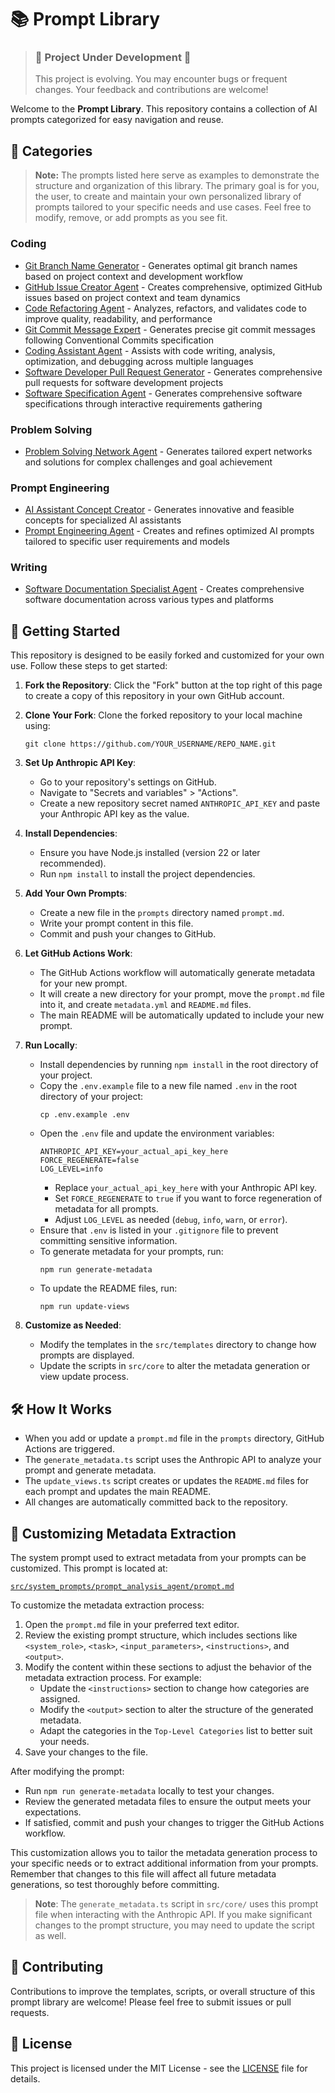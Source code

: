 # 📚 Prompt Library

> ### 🚧 **Project Under Development** 🚧
> 
> This project is evolving. You may encounter bugs or frequent changes. Your feedback and contributions are welcome!

Welcome to the **Prompt Library**. This repository contains a collection of AI prompts categorized for easy navigation and reuse.

## 📂 Categories

> **Note:** The prompts listed here serve as examples to demonstrate the structure and organization of this library. The primary goal is for you, the user, to create and maintain your own personalized library of prompts tailored to your specific needs and use cases. Feel free to modify, remove, or add prompts as you see fit.

### Coding

- [Git Branch Name Generator](prompts/git_branch_name_generator/README.md) - Generates optimal git branch names based on project context and development workflow
- [GitHub Issue Creator Agent](prompts/github_issue_creator_agent/README.md) - Creates comprehensive, optimized GitHub issues based on project context and team dynamics
- [Code Refactoring Agent](prompts/code_refactoring_agent/README.md) - Analyzes, refactors, and validates code to improve quality, readability, and performance
- [Git Commit Message Expert](prompts/git_commit_message_agent/README.md) - Generates precise git commit messages following Conventional Commits specification
- [Coding Assistant Agent](prompts/coding_assistant_agent/README.md) - Assists with code writing, analysis, optimization, and debugging across multiple languages
- [Software Developer Pull Request Generator](prompts/software_dev_pr_generator/README.md) - Generates comprehensive pull requests for software development projects
- [Software Specification Agent](prompts/software_specification_agent/README.md) - Generates comprehensive software specifications through interactive requirements gathering

### Problem Solving

- [Problem Solving Network Agent](prompts/problem_solving_network_agent/README.md) - Generates tailored expert networks and solutions for complex challenges and goal achievement

### Prompt Engineering

- [AI Assistant Concept Creator](prompts/ai_assistant_concept_creator/README.md) - Generates innovative and feasible concepts for specialized AI assistants
- [Prompt Engineering Agent](prompts/prompt_engineering_agent/README.md) - Creates and refines optimized AI prompts tailored to specific user requirements and models

### Writing

- [Software Documentation Specialist Agent](prompts/software_documentation_agent/README.md) - Creates comprehensive software documentation across various types and platforms

## 🚀 Getting Started

This repository is designed to be easily forked and customized for your own use. Follow these steps to get started:

1. **Fork the Repository**: Click the "Fork" button at the top right of this page to create a copy of this repository in your own GitHub account.

2. **Clone Your Fork**: Clone the forked repository to your local machine using:

   ```
   git clone https://github.com/YOUR_USERNAME/REPO_NAME.git
   ```

3. **Set Up Anthropic API Key**:
   - Go to your repository's settings on GitHub.
   - Navigate to "Secrets and variables" > "Actions".
   - Create a new repository secret named `ANTHROPIC_API_KEY` and paste your Anthropic API key as the value.

4. **Install Dependencies**:
   - Ensure you have Node.js installed (version 22 or later recommended).
   - Run `npm install` to install the project dependencies.

5. **Add Your Own Prompts**:
   - Create a new file in the `prompts` directory named `prompt.md`.
   - Write your prompt content in this file.
   - Commit and push your changes to GitHub.

6. **Let GitHub Actions Work**:
   - The GitHub Actions workflow will automatically generate metadata for your new prompt.
   - It will create a new directory for your prompt, move the `prompt.md` file into it, and create `metadata.yml` and `README.md` files.
   - The main README will be automatically updated to include your new prompt.

7. **Run Locally**:
   - Install dependencies by running `npm install` in the root directory of your project.
   - Copy the `.env.example` file to a new file named `.env` in the root directory of your project:
     ```
     cp .env.example .env
     ```
   - Open the `.env` file and update the environment variables:
     ```
     ANTHROPIC_API_KEY=your_actual_api_key_here
     FORCE_REGENERATE=false
     LOG_LEVEL=info
     ```
     - Replace `your_actual_api_key_here` with your Anthropic API key.
     - Set `FORCE_REGENERATE` to `true` if you want to force regeneration of metadata for all prompts.
     - Adjust `LOG_LEVEL` as needed (`debug`, `info`, `warn`, or `error`).
   - Ensure that `.env` is listed in your `.gitignore` file to prevent committing sensitive information.
   - To generate metadata for your prompts, run:
     ```
     npm run generate-metadata
     ```
   - To update the README files, run:
     ```
     npm run update-views
     ```

8. **Customize as Needed**:
   - Modify the templates in the `src/templates` directory to change how prompts are displayed.
   - Update the scripts in `src/core` to alter the metadata generation or view update process.

## 🛠️ How It Works

- When you add or update a `prompt.md` file in the `prompts` directory, GitHub Actions are triggered.
- The `generate_metadata.ts` script uses the Anthropic API to analyze your prompt and generate metadata.
- The `update_views.ts` script creates or updates the `README.md` files for each prompt and updates the main README.
- All changes are automatically committed back to the repository.

## 🔧 Customizing Metadata Extraction

The system prompt used to extract metadata from your prompts can be customized. This prompt is located at:

[`src/system_prompts/prompt_analysis_agent/prompt.md`](src/system_prompts/prompt_analysis_agent/prompt.md)

To customize the metadata extraction process:

1. Open the `prompt.md` file in your preferred text editor.
2. Review the existing prompt structure, which includes sections like `<system_role>`, `<task>`, `<input_parameters>`, `<instructions>`, and `<output>`.
3. Modify the content within these sections to adjust the behavior of the metadata extraction process. For example:
   - Update the `<instructions>` section to change how categories are assigned.
   - Modify the `<output>` section to alter the structure of the generated metadata.
   - Adapt the categories in the `Top-Level Categories` list to better suit your needs.
4. Save your changes to the file.

After modifying the prompt:

- Run `npm run generate-metadata` locally to test your changes.
- Review the generated metadata files to ensure the output meets your expectations.
- If satisfied, commit and push your changes to trigger the GitHub Actions workflow.

This customization allows you to tailor the metadata generation process to your specific needs or to extract additional information from your prompts. Remember that changes to this file will affect all future metadata generations, so test thoroughly before committing.

> **Note**: The `generate_metadata.ts` script in `src/core/` uses this prompt file when interacting with the Anthropic API. If you make significant changes to the prompt structure, you may need to update the script as well.

## 📝 Contributing

Contributions to improve the templates, scripts, or overall structure of this prompt library are welcome! Please feel free to submit issues or pull requests.

## 📄 License

This project is licensed under the MIT License - see the [LICENSE](LICENSE.md) file for details.
